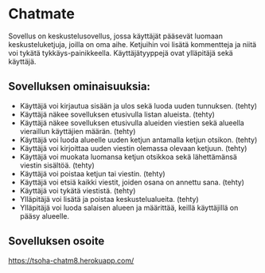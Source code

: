 # Chatmate

Sovellus on keskustelusovellus, jossa käyttäjät pääsevät luomaan keskusteluketjuja, joilla on oma aihe. Ketjuihin voi lisätä kommentteja ja niitä voi tykätä tykkäys-painikkeella. Käyttäjätyyppejä ovat ylläpitäjä sekä käyttäjä.



## Sovelluksen ominaisuuksia:

* Käyttäjä voi kirjautua sisään ja ulos sekä luoda uuden tunnuksen. (tehty)
* Käyttäjä näkee sovelluksen etusivulla listan alueista. (tehty)
* Käyttäjä näkee sovelluksen etusivulla alueiden viestien sekä alueella vieraillun käyttäjien määrän. (tehty)
* Käyttäjä voi luoda alueelle uuden ketjun antamalla ketjun otsikon. (tehty)
* Käyttäjä voi kirjoittaa uuden viestin olemassa olevaan ketjuun. (tehty)
* Käyttäjä voi muokata luomansa ketjun otsikkoa sekä lähettämänsä viestin sisältöä. (tehty)
* Käyttäjä voi poistaa ketjun tai viestin. (tehty)
* Käyttäjä voi etsiä kaikki viestit, joiden osana on annettu sana. (tehty)
* Käyttäjä voi tykätä viestistä. (tehty)
* Ylläpitäjä voi lisätä ja poistaa keskustelualueita. (tehty)
* Ylläpitäjä voi luoda salaisen alueen ja määrittää, keillä käyttäjillä on pääsy alueelle.


## Sovelluksen osoite

https://tsoha-chatm8.herokuapp.com/
